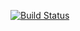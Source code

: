 [![Build Status](https://travis-ci.org/caviarexpert/caviarexpert.github.io.svg?branch=dev)](https://travis-ci.org/caviarexpert/caviarexpert.github.io)